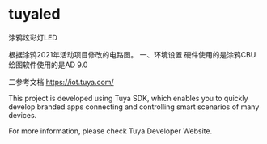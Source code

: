# tuyaled
涂鸦炫彩灯LED

根据涂鸦2021年活动项目修改的电路图。
一、环境设置
硬件使用的是涂鸦CBU
绘图软件使用的是AD 9.0

二参考文档
https://iot.tuya.com/

This project is developed using Tuya SDK, which enables you to quickly develop branded apps connecting and controlling smart scenarios of many devices.

For more information, please check Tuya Developer Website.
